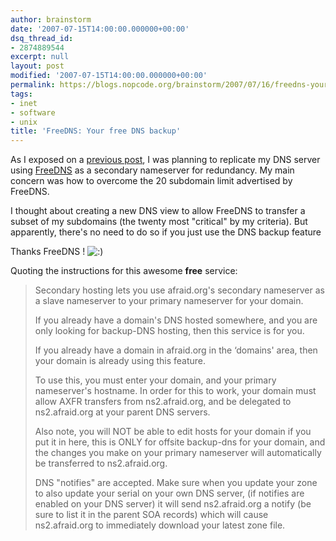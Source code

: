 ```yaml
---
author: brainstorm
date: '2007-07-15T14:00:00.000000+00:00'
dsq_thread_id:
- 2874889544
excerpt: null
layout: post
modified: '2007-07-15T14:00:00.000000+00:00'
permalink: https://blogs.nopcode.org/brainstorm/2007/07/16/freedns-your-free-dns-backup/
tags:
- inet
- software
- unix
title: 'FreeDNS: Your free DNS backup'
---
```


As I exposed on a [previous post][1], I was planning to replicate my DNS server using [FreeDNS][2] as a secondary nameserver for redundancy. My main concern was how to overcome the 20 subdomain limit advertised by FreeDNS. 

I thought about creating a new DNS view to allow FreeDNS to transfer a subset of my subdomains (the twenty most "critical" by my criteria). But apparently, there's no need to do so if you just use the DNS backup feature

Thanks FreeDNS ! <img src="http://blogs.nopcode.org/brainstorm/wp-includes/images/smilies/icon_smile.gif" alt=":)" class="wp-smiley" /> 

<!--more-->

Quoting the instructions for this awesome **free** service:

> Secondary hosting lets you use afraid.org's secondary nameserver as a slave nameserver to your primary nameserver for your domain.
> 
> If you already have a domain's DNS hosted somewhere, and you are only looking for backup-DNS hosting, then this service is for you.
> 
> If you already have a domain in afraid.org in the &#8216;domains' area, then your domain is already using this feature.
> 
> To use this, you must enter your domain, and your primary nameserver's hostname. In order for this to work, your domain must allow AXFR transfers from ns2.afraid.org, and be delegated to ns2.afraid.org at your parent DNS servers.
> 
> Also note, you will NOT be able to edit hosts for your domain if you put it in here, this is ONLY for offsite backup-dns for your domain, and the changes you make on your primary nameserver will automatically be transferred to ns2.afraid.org.
> 
> DNS "notifies" are accepted. Make sure when you update your zone to also update your serial on your own DNS server, (if notifies are enabled on your DNS server) it will send ns2.afraid.org a notify (be sure to list it in the parent SOA records) which will cause ns2.afraid.org to immediately download your latest zone file.

 [1]: http://blogs.nopcode.org/brainstorm/2007/07/02/transferring-nopcodeorg-to-a-better-cheaper-place/
 [2]: http://freedns.afraid.org/
